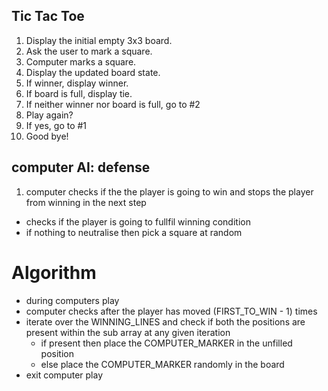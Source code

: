 ## Tic Tac Toe

1. Display the initial empty 3x3 board.
2. Ask the user to mark a square.
3. Computer marks a square.
4. Display the updated board state.
5. If winner, display winner.
6. If board is full, display tie.
7. If neither winner nor board is full, go to #2
8. Play again?
9. If yes, go to #1
10. Good bye!

## computer AI: defense
1. computer checks if the the player is going to win and stops the player from winning in the next step
- checks if the player is going to fullfil winning condition
- if nothing to neutralise then pick a square at random
# Algorithm
- during computers play
- computer checks after the player has moved (FIRST_TO_WIN - 1) times
- iterate over the WINNING_LINES and check if both the positions are present within the sub array at any given iteration
  - if present then place the COMPUTER_MARKER in the unfilled position
  - else place the COMPUTER_MARKER randomly in the board
- exit computer play
